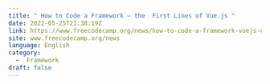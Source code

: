 ```yaml
---
title: " How to Code a Framework – the  First Lines of Vue.js "
date: 2022-05-25T21:38:19Z
link: https://www.freecodecamp.org/news/how-to-code-a-framework-vuejs-example/?utm_medium=RSS&utm_source=news.12bit.vn
site: www.freecodecamp.org/news
language: English
category:
  -  Framework 
draft: false
---
```

